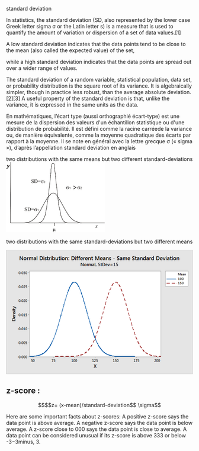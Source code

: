 
standard deviation 

In statistics, the standard deviation (SD, also represented by the lower case Greek letter sigma σ or the Latin letter s) is a measure that is used to quantify the amount of variation or dispersion of a set of data values.[1]  

A low standard deviation indicates that the data points tend to be close to the mean (also called the expected value) of the set,  

while a high standard deviation indicates that the data points are spread out over a wider range of values. 


The standard deviation of a random variable, statistical population, data set, or probability distribution is the square root of its variance. It is algebraically simpler, though in practice less robust, than the average absolute deviation.[2][3] A useful property of the standard deviation is that, unlike the variance, it is expressed in the same units as the data. 

En mathématiques, l’écart type (aussi orthographié écart-type) est une mesure de la dispersion des valeurs d'un échantillon statistique ou d'une distribution de probabilité. Il est défini comme la racine carréede la variance ou, de manière équivalente, comme la moyenne quadratique des écarts par rapport à la moyenne. Il se note en général avec la lettre grecque σ (« sigma »), d’après l’appellation standard deviation en anglais 

two distributions with the same means but two different standard-deviations 
![sd diff](images/normal_distribution_sd_different.png)

two distributions with the same standard-deviations but two different means

![mean diff](images/normal_distribution_means_different.png)


## z-score :
```math
$$z= (x-mean)/standard-deviation$$
\sigma
````

Here are some important facts about z-scores:
A positive z-score says the data point is above average.
A negative z-score says the data point is below average.
A z-score close to 000 says the data point is close to average.
A data point can be considered unusual if its z-score is above 333 or below -3−3minus, 3.
